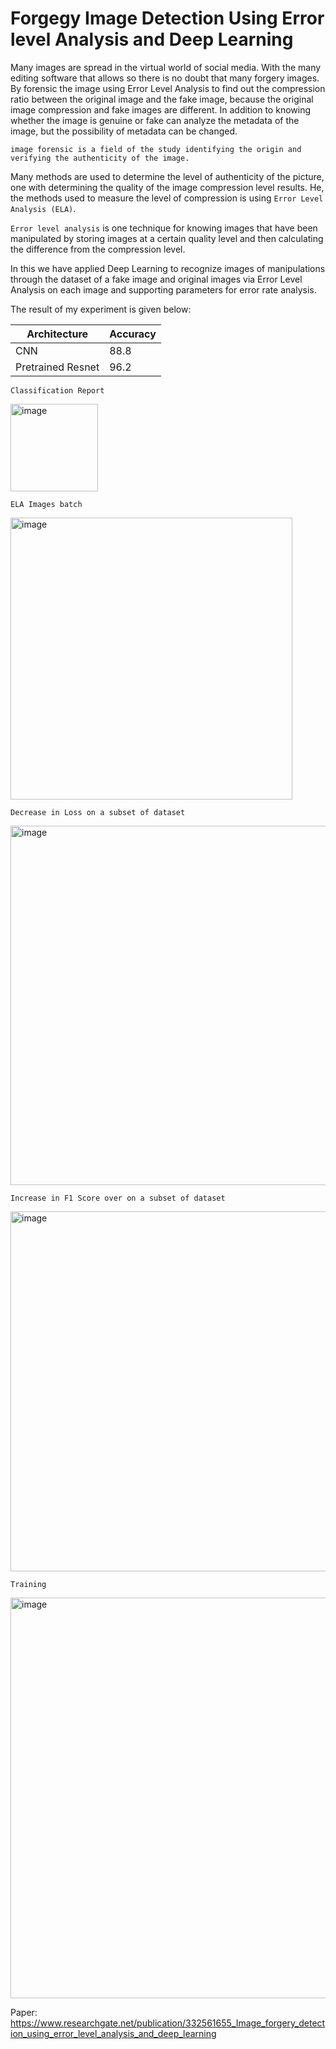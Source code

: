 # Forgegy Image Detection Using Error level Analysis and Deep Learning

Many images are spread in the virtual world of social media. With the many editing software that
allows so there is no doubt that many forgery images. By forensic the image using Error Level Analysis to
find out the compression ratio between the original image and the fake image, because the original image
compression and fake images are different. In addition to knowing whether the image is genuine or fake
can analyze the metadata of the image, but the possibility of metadata can be changed.

`image forensic is a field of the study identifying the origin and verifying the
authenticity of the image.`

Many methods are used to determine the level of authenticity of the picture, one with
determining the quality of the image compression level results. He, the methods used to measure the level of compression is using `Error Level Analysis (ELA)`. 

`Error level analysis` is one technique for knowing images that have been manipulated by
storing images at a certain quality level and then calculating the difference from the
compression level.

In this we have applied Deep Learning to recognize images of manipulations through the dataset of a fake image
and original images via Error Level Analysis on each image and supporting parameters for error rate
analysis. 

The result of my experiment is given below:

|Architecture|Accuracy|
|--------|------------|
|CNN|88.8|
|Pretrained Resnet|96.2|

`Classification Report`

<img width="140" alt="image" src="https://user-images.githubusercontent.com/43055935/202889601-109aa2fb-7cb5-46b7-8945-c7f2a1bfedf3.png">

`ELA Images batch`

<img width="451" alt="image" src="https://user-images.githubusercontent.com/43055935/202889344-ab00fe0b-1927-48e9-9d9b-b9eab7f3f9c4.png">

`Decrease in Loss on a subset of dataset`

<img width="575" alt="image" src="https://user-images.githubusercontent.com/43055935/202889273-8a90fa7f-4ae8-4fff-b58a-5f000812de36.png">

`Increase in F1 Score over on a subset of dataset`

<img width="576" alt="image" src="https://user-images.githubusercontent.com/43055935/202889310-2c5fe55b-3a5a-41e0-9a49-fa9bb5d7c044.png">

`Training `

<img width="641" alt="image" src="https://user-images.githubusercontent.com/43055935/202889418-5f407379-0fdb-4014-a1a4-d81610eb4f33.png">

Paper: https://www.researchgate.net/publication/332561655_Image_forgery_detection_using_error_level_analysis_and_deep_learning


